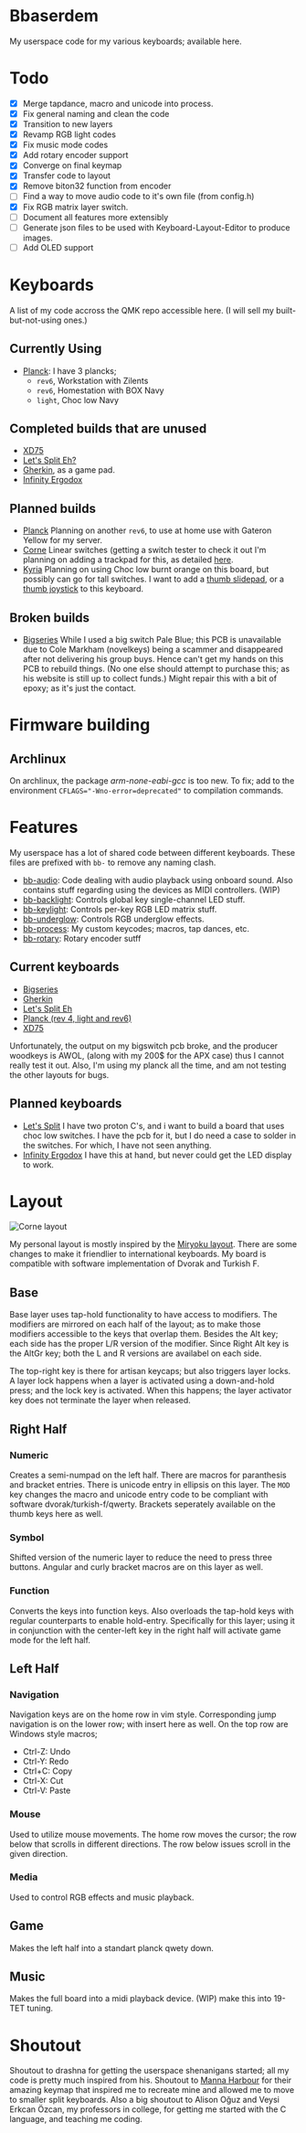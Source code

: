 # Bbaserdem

My userspace code for my various keyboards; available here.

# Todo

- [x] Merge tapdance, macro and unicode into process.
- [x] Fix general naming and clean the code
- [x] Transition to new layers
- [x] Revamp RGB light codes
- [x] Fix music mode codes
- [x] Add rotary encoder support
- [x] Converge on final keymap
- [x] Transfer code to layout
- [x] Remove biton32 function from encoder
- [ ] Find a way to move audio code to it's own file (from config.h)
- [x] Fix RGB matrix layer switch.
- [ ] Document all features more extensibly
- [ ] Generate json files to be used with Keyboard-Layout-Editor to produce images.
- [ ] Add OLED support

# Keyboards

A list of my code accross the QMK repo accessible here.
(I will sell my built-but-not-using ones.)

## Currently Using

* [Planck](../../layouts/community/ortho_4x12/bbaserdem): I have 3 plancks;
  * `rev6`, Workstation with Zilents
  * `rev6`, Homestation with BOX Navy
  * `light`, Choc low Navy

## Completed builds that are unused

* [XD75](../../layouts/community/ortho_5x15/bbaserdem)
* [Let's Split Eh?](../../layouts/community/ortho_4x12/bbaserdem)
* [Gherkin](../../layouts/community/ortho_3x10/bbaserdem), as a game pad.
* [Infinity Ergodox](../../keyboards/ergodox_infinity/readme.md)

## Planned builds

* [Planck](../../layouts/community/ortho_4x12/bbaserdem)
Planning on another `rev6`, to use at home use with Gateron Yellow for my server.
* [Corne](../../layouts/community/split_3x6_3/bbaserdem)
Linear switches (getting a switch tester to check it out
I'm planning on adding a trackpad for this, as detailed
[here](https://github.com/manna-harbour/crkbd/blob/master/trackpoint/readme.org).
* [Kyria](../../keyboards/kyria/keymaps/bbaserdem)
Planning on using Choc low burnt orange on this board,
but possibly can go for tall switches.
I want to add a
[thumb slidepad](https://www.sparkfun.com/products/9426), or a 
[thumb joystick](https://www.sparkfun.com/products/15168) to this keyboard.

## Broken builds

* [Bigseries](../../keyboards/bigseries/1key/keymaps/bbaserdem)
While I used a big switch Pale Blue; this PCB is unavailable due to
Cole Markham (novelkeys) being a scammer and disappeared after not delivering
his group buys.
Hence can't get my hands on this PCB to rebuild things.
(No one else should attempt to purchase this; as his website is still up to
collect funds.)
Might repair this with a bit of epoxy; as it's just the contact.

# Firmware building

## Archlinux

On archlinux, the package *arm-none-eabi-gcc* is too new.
To fix; add to the environment `CFLAGS="-Wno-error=deprecated"` to compilation commands.

# Features

My userspace has a lot of shared code between different keyboards.
These files are prefixed with `bb-` to remove any naming clash.

* [bb-audio](bb-audio.c): Code dealing with audio playback using onboard sound.
Also contains stuff regarding using the devices as MIDI controllers. (WIP)
* [bb-backlight](bb-backlight.c): Controls global key single-channel LED stuff.
* [bb-keylight](bb-keylight.c): Controls per-key RGB LED matrix stuff.
* [bb-underglow](bb-underglow.c): Controls RGB underglow effects.
* [bb-process](bb-macro.c): My custom keycodes; macros, tap dances, etc.
* [bb-rotary](bb-rotary.c): Rotary encoder sutff

## Current keyboards

* [Bigseries](../../keyboards/bigseries/1key/keymaps/bbaserdem)
* [Gherkin](../../keyboards/40percentclub/gherkin/keymaps/bbaserdem)
* [Let's Split Eh](../../keyboards/lets_split_eh/keymaps/bbaserdem)
* [Planck (rev 4, light and rev6)](../../keyboards/planck/keymaps/bbaserdem)
* [XD75](../../keyboards/xd75/keymaps/bbaserdem)

Unfortunately, the output on my bigswitch pcb broke,
and the producer woodkeys is AWOL, (along with my 200$ for the APX case)
thus I cannot really test it out.
Also, I'm using my planck all the time,
and am not testing the other layouts for bugs.

## Planned keyboards

* [Let's Split](../../keyboards/lets_split/keymaps/bbaserdem)
I have two proton C's, and i want to build a board that uses choc low switches.
I have the pcb for it, but I do need a case to solder in the switches.
For which, I have not seen anything.
* [Infinity Ergodox](../../keyboards/ergodox_infinity/keymaps/bbaserdem)
I have this at hand, but never could get the LED display to work.

# Layout

![Corne layout](https://i.imgur.com/6VvQZ2I.png)

My personal layout is mostly inspired by the
[Miryoku layout](../manna-harbour_miryoku/miryoku.org).
There are some changes to make it friendlier to international keyboards.
My board is compatible with software implementation of Dvorak and Turkish F.

## Base

Base layer uses tap-hold functionality to have access to modifiers.
The modifiers are mirrored on each half of the layout;
as to make those modifiers accessible to the keys that overlap them.
Besides the Alt key; each side has the proper L/R version of the modifier.
Since Right Alt key is the AltGr key;
both the L and R versions are availabel on each side.

The top-right key is there for artisan keycaps; but also triggers layer locks.
A layer lock happens when a layer is activated using a down-and-hold press;
and the lock key is activated.
When this happens; the layer activator key does not terminate the layer when released.

## Right Half

### Numeric

Creates a semi-numpad on the left half.
There are macros for paranthesis and bracket entries.
There is unicode entry in ellipsis on this layer.
The `MOD` key changes the macro and unicode entry code to be compliant with
software dvorak/turkish-f/qwerty.
Brackets seperately available on the thumb keys here as well.

### Symbol

Shifted version of the numeric layer to reduce the need to press three buttons.
Angular and curly bracket macros are on this layer as well.

### Function

Converts the keys into function keys.
Also overloads the tap-hold keys with regular counterparts to enable hold-entry.
Specifically for this layer; using it in conjunction with the center-left key
in the right half will activate game mode for the left half.

## Left Half

### Navigation

Navigation keys are on the home row in vim style.
Corresponding jump navigation is on the lower row; with insert here as well.
On the top row are Windows style macros;
* Ctrl-Z: Undo
* Ctrl-Y: Redo
* Ctrl+C: Copy
* Ctrl-X: Cut
* Ctrl-V: Paste

### Mouse

Used to utilize mouse movements.
The home row moves the cursor; the row below that scrolls in different directions.
The row below issues scroll in the given direction.

### Media

Used to control RGB effects and music playback.

## Game

Makes the left half into a standart planck qwety down.

## Music

Makes the full board into a midi playback device.
(WIP) make this into 19-TET tuning.

# Shoutout

Shoutout to drashna for getting the userspace shenanigans started;
all my code is pretty much inspired from his.
Shoutout to [Manna Harbour](../manna-harbour_miryoku/README.org) for their
amazing keymap that inspired me to recreate mine and allowed me to move to
smaller split keyboards.
Also a big shoutout to Alison Oğuz and Veysi Erkcan Özcan,
my professors in college,
for getting me started with the C language, and teaching me coding.
